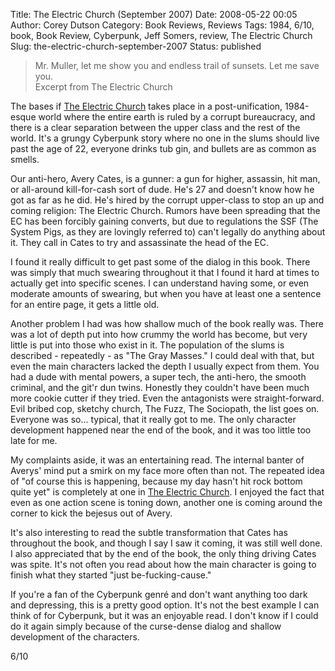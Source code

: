 Title: The Electric Church (September 2007)
Date: 2008-05-22 00:05
Author: Corey Dutson
Category: Book Reviews, Reviews
Tags: 1984, 6/10, book, Book Review, Cyberpunk, Jeff Somers, review, The Electric Church
Slug: the-electric-church-september-2007
Status: published

> Mr. Muller, let me show you and endless trail of sunsets. Let me save
> you.  
>  Excerpt from The Electric Church

The bases if [The Electric
Church](http://the-electric-church.com/ "The Electric Church - by Jeff Somers")
takes place in a post-unification, 1984-esque world where the entire
earth is ruled by a corrupt bureaucracy, and there is a clear separation
between the upper class and the rest of the world. It's a grungy
Cyberpunk story where no one in the slums should live past the age of
22, everyone drinks tub gin, and bullets are as common as smells.

Our anti-hero, Avery Cates, is a gunner: a gun for higher, assassin, hit
man, or all-around kill-for-cash sort of dude. He's 27 and doesn't know
how he got as far as he did. He's hired by the corrupt upper-class to
stop an up and coming religion: The Electric Church. Rumors have been
spreading that the EC has been forcibly gaining converts, but due to
regulations the SSF (The System Pigs, as they are lovingly referred to)
can't legally do anything about it. They call in Cates to try and
assassinate the head of the EC.

I found it really difficult to get past some of the dialog in this book.
There was simply that much swearing throughout it that I found it hard
at times to actually get into specific scenes. I can understand having
some, or even moderate amounts of swearing, but when you have at least
one a sentence for an entire page, it gets a little old.



Another problem I had was how shallow much of the book really was. There
was a lot of depth put into how crummy the world has become, but very
little is put into those who exist in it. The population of the slums is
described - repeatedly - as "The Gray Masses." I could deal with that,
but even the main characters lacked the depth I usually expect from
them. You had a dude with mental powers, a super tech, the anti-hero,
the smooth criminal, and the git'r dun twins. Honestly they couldn't
have been much more cookie cutter if they tried. Even the antagonists
were straight-forward. Evil bribed cop, sketchy church, The Fuzz, The
Sociopath, the list goes on. Everyone was so... typical, that it really
got to me. The only character development happened near the end of the
book, and it was too little too late for me.

My complaints aside, it was an entertaining read. The internal banter of
Averys' mind put a smirk on my face more often than not. The repeated
idea of "of course this is happening, because my day hasn't hit rock
bottom quite yet" is completely at one in [The Electric
Church](http://the-electric-church.com/ "The Electric Church - by Jeff Somers").
I enjoyed the fact that even as one action scene is toning down, another
one is coming around the corner to kick the bejesus out of Avery.

It's also interesting to read the subtle transformation that Cates has
throughout the book, and though I say I saw it coming, it was still well
done. I also appreciated that by the end of the book, the only thing
driving Cates was spite. It's not often you read about how the main
character is going to finish what they started "just be-fucking-cause."

If you're a fan of the Cyberpunk genré and don't want anything too dark
and depressing, this is a pretty good option. It's not the best example
I can think of for Cyberpunk, but it was an enjoyable read. I don't know
if I could do it again simply because of the curse-dense dialog and
shallow development of the characters.

6/10
